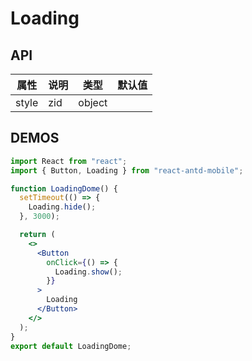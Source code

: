 # Loading

## API

| 属性  | 说明 | 类型   | 默认值 |
| ----- | ---- | ------ | ------ |
| style | zid  | object |        |

## DEMOS

```jsx
import React from "react";
import { Button, Loading } from "react-antd-mobile";

function LoadingDome() {
  setTimeout(() => {
    Loading.hide();
  }, 3000);

  return (
    <>
      <Button
        onClick={() => {
          Loading.show();
        }}
      >
        Loading
      </Button>
    </>
  );
}
export default LoadingDome;
```
